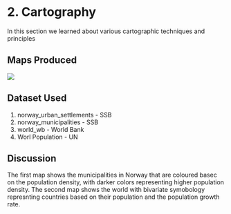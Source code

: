 # 2. Cartography
In this section we learned about various cartographic techniques and principles

## Maps Produced

![](https://github.com/rahulse10/Introduction_to_GIS/blob/main/5.%20Spatial%20Analysis/Layout.jpg)

## Dataset Used 

1. norway_urban_settlements - SSB
2. norway_municipalities - SSB
3. world_wb - World Bank
4. Worl Population - UN


## Discussion
The first map shows the municipalities in Norway that are coloured basec on the population density, with darker colors representing higher population density. 
The second map shows the world with bivariate symobology represnting countries based on their population and the population growth rate.